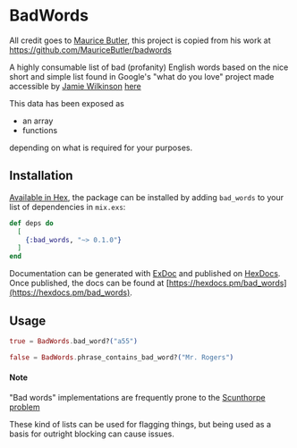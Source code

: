 # BadWords

All credit goes to [Maurice Butler](https://github.com/MauriceButler), this project is copied from his work at https://github.com/MauriceButler/badwords

A highly consumable list of bad (profanity) English words based on the nice short and simple list found in Google's "what do you love" project made accessible by [Jamie Wilkinson](https://gist.github.com/jamiew) [here](https://gist.github.com/jamiew/1112488)

This data has been exposed as
- an array
- functions

depending on what is required for your purposes.


## Installation

[Available in Hex](https://hex.pm/docs/publish), the package can be installed
by adding `bad_words` to your list of dependencies in `mix.exs`:

```elixir
def deps do
  [
    {:bad_words, "~> 0.1.0"}
  ]
end
```

Documentation can be generated with [ExDoc](https://github.com/elixir-lang/ex_doc)
and published on [HexDocs](https://hexdocs.pm). Once published, the docs can
be found at [https://hexdocs.pm/bad_words](https://hexdocs.pm/bad_words).


## Usage

``` elixir
true = BadWords.bad_word?("a55")

false = BadWords.phrase_contains_bad_word?("Mr. Rogers")
```

#### Note

"Bad words" implementations are frequently prone to the [Scunthorpe problem](https://en.wikipedia.org/wiki/Scunthorpe_problem)

These kind of lists can be used for flagging things, but being used as a basis for outright blocking can cause issues.